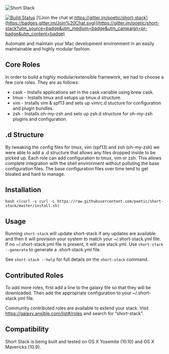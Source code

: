 ![Short Stack](https://raw.githubusercontent.com/poetic/short-stack/master/assets/shortstack-logo-v1.jpg)

[![Build Status](https://travis-ci.org/poetic/short-stack.svg)](https://travis-ci.org/poetic/short-stack)
[![Join the chat at https://gitter.im/poetic/short-stack](https://badges.gitter.im/Join%20Chat.svg)](https://gitter.im/poetic/short-stack?utm_source=badge&utm_medium=badge&utm_campaign=pr-badge&utm_content=badge)

Automate and maintain your Mac development environment in an easily maintainable and highly modular fashion.

## Core Roles

In order to build a highly modular/extensible framework, we had to choose a few core roles. They are as follows:

* cask - Installs applications set in the cask variable using brew cask.
* tmux - Installs tmux and setups up tmux.d structure.
* vim - Installs vim & spf13 and sets up vimrc.d stucture for configuration and plugin bundles.
* zsh - Installs oh-my-zsh and sets up zsh.d structure for oh-my-zsh plugins and configuration.

## .d Structure

By tweaking the config files for tmux, vim (spf13) and zsh (oh-my-zsh) we were able to add a .d structure that allows any files dropped inside to be picked up.
Each role can add configuration to tmux, vim or zsh. This allows complete integration with the shell environment without polluting the base configuration files.
The base configuration files over time tend to get bloated and hard to manage.

## Installation

`bash <(curl -s curl -L https://raw.githubusercontent.com/poetic/short-stack/master/install.sh)`

## Usage

Running `short-stack` will update short-stack if any updates are available and then it will provision your
system to match your ~/.short-stack.yml file. If no ~/.short-stack.yml file is present, it will use stack.yml. Use
`short-stack --generate` to generate a .short-stack.yml file.

See `short-stack --help` for full details on the `short-stack` command.

## Contributed Roles

To add more roles, first add a line to the galaxy file so that they will be downloaded. Then add the appropriate configuration to your ~/.short-stack.yml file.

Community contributed roles are available to extend your stack. Visit https://galaxy.ansible.com/list#/roles and search for “short-stack”.

## Compatibility

Short Stack is being built and tested on OS X Yosemite (10.10) and OS X Mavericks (10.9).
